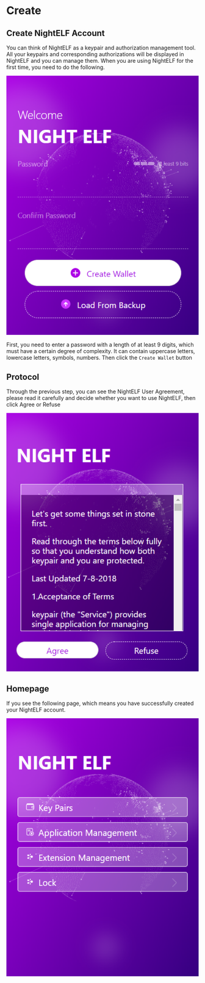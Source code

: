 # Create

## Create NightELF Account

You can think of NightELF as a keypair and authorization management tool. All your keypairs and corresponding authorizations will be displayed in NightELF and you can manage them. When you are using NightELF for the first time, you need to do the following.

![Create](../../Asset/create.png)

First, you need to enter a password with a length of at least 9 digits, which must have a certain degree of complexity. It can contain uppercase letters, lowercase letters, symbols, numbers. Then click the ```Create Wallet``` button

## Protocol

Through the previous step, you can see the NightELF User Agreement, please read it carefully and decide whether you want to use NightELF, then click Agree or Refuse

![Agreen](../../Asset/protocol.png)

## Homepage

If you see the following page, which means you have successfully created your NightELF account.

![Home](../../Asset/Homepage.png)
